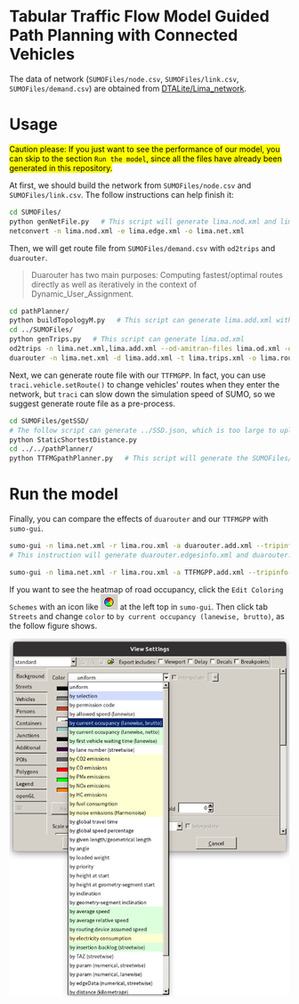 # Tabular Traffic Flow Model Guided Path Planning with Connected Vehicles

The data of network (`SUMOFiles/node.csv`, `SUMOFiles/link.csv`, `SUMOFiles/demand.csv`) are obtained from [DTALite/Lima_network](https://github.com/asu-trans-ai-lab/DTALite/tree/main/dataset/08_Lima_network).

# Usage

<mark>Caution please: If you just want to see the performance of our model, you can skip to the section `Run the model`, since all the files have already been generated in this repository.</mark>

At first, we should build the network from `SUMOFiles/node.csv` and `SUMOFiles/link.csv`. The follow instructions can help finish it:

```bash
cd SUMOFiles/
python genNetFile.py   # This script will generate lima.nod.xml and lima.edge.xml
netconvert -n lima.nod.xml -e lima.edge.xml -o lima.net.xml
```

Then, we will get route file from `SUMOFiles/demand.csv` with `od2trips` and `duarouter`.

> Duarouter has two main purposes: Computing fastest/optimal routes directly as well as iteratively in the context of Dynamic_User_Assignment.

```bash
cd pathPlanner/
python buildTopologyM.py   # This script can generate lima.add.xml with TAZ-zones
cd ../SUMOFiles/
python genTrips.py   # This script can generate lima.od.xml
od2trips -n lima.net.xml,lima.add.xml --od-amitran-files lima.od.xml -o lima.trips.xml
duarouter -n lima.net.xml -d lima.add.xml -t lima.trips.xml -o lima.rou.xml
```

Next, we can generate route file with our `TTFMGPP`. In fact, you can use `traci.vehicle.setRoute()` to change vehicles' routes when they enter the network, but `traci` can slow down the simulation speed of SUMO, so we suggest generate route file as a pre-process.

```bash
cd SUMOFiles/getSSD/
# The follow script can generate ../SSD.json, which is too large to upload to github, so you should generate it by yourself.
python StaticShortestDistance.py   
cd ../../pathPlanner/
python TTFMGpathPlanner.py   # This script will generate the SUMOFiles/TTFMGPP.rou.xml.
```

# Run the model

Finally, you can compare the effects of `duarouter` and our `TTFMGPP` with `sumo-gui`.

```bash
sumo-gui -n lima.net.xml -r lima.rou.xml -a duarouter.add.xml --tripinfo-output duarouter.tripinfo.xml
# This instruction will generate duarouter.edgesinfo.xml and duarouter.tripinfo.xml additionally. which can help you analyze the efficiency.
```

```bash
sumo-gui -n lima.net.xml -r lima.rou.xml -a TTFMGPP.add.xml --tripinfo-output TTFMGPP.tripinfo.xml
```

If you want to see the heatmap of road occupancy, click the `Edit Coloring Schemes` with an icon like ![img](resources/editColoringSchemes.png) at the left top in `sumo-gui`. Then click tab `Streets` and change `color` to `by current occupancy (lanewise, brutto)`, as the follow figure shows.

![img](resources/heatmapSettings.png)
